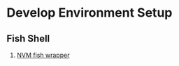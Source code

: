 # Develop Environment Setup

## Fish Shell

1. [NVM fish wrapper](https://github.com/passcod/nvm-fish-wrapper)
